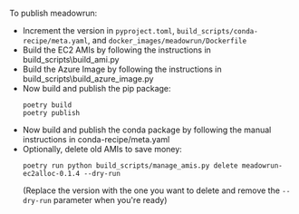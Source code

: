 To publish meadowrun:

- Increment the version in `pyproject.toml`, `build_scripts/conda-recipe/meta.yaml`, and
  `docker_images/meadowrun/Dockerfile`
- Build the EC2 AMIs by following the instructions in build_scripts\build_ami.py
- Build the Azure Image by following the instructions in
  build_scripts\build_azure_image.py
- Now build and publish the pip package:
  ```shell
  poetry build
  poetry publish
  ```
- Now build and publish the conda package by following the manual instructions in
  conda-recipe/meta.yaml
- Optionally, delete old AMIs to save money:
  ```shell
  poetry run python build_scripts/manage_amis.py delete meadowrun-ec2alloc-0.1.4 --dry-run
  ```
  (Replace the version with the one you want to delete and remove the `--dry-run`
  parameter when you're ready)
